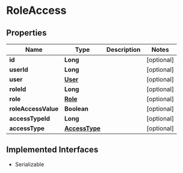 

# RoleAccess


## Properties

Name | Type | Description | Notes
------------ | ------------- | ------------- | -------------
**id** | **Long** |  |  [optional]
**userId** | **Long** |  |  [optional]
**user** | [**User**](User.md) |  |  [optional]
**roleId** | **Long** |  |  [optional]
**role** | [**Role**](Role.md) |  |  [optional]
**roleAccessValue** | **Boolean** |  |  [optional]
**accessTypeId** | **Long** |  |  [optional]
**accessType** | [**AccessType**](AccessType.md) |  |  [optional]


## Implemented Interfaces

* Serializable


